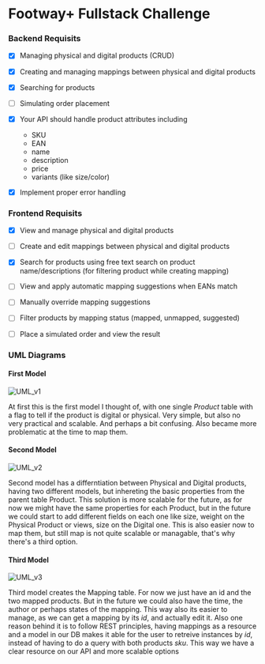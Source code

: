 # Footway+ Fullstack Challenge

### Backend Requisits
- [X] Managing physical and digital products (CRUD)
- [X] Creating and managing mappings between physical and digital products
- [X] Searching for products
- [ ] Simulating order placement
- [X] Your API should handle product attributes including
    - SKU
    - EAN
    - name
    - description
    - price
    - variants (like size/color)
- [X] Implement proper error handling


### Frontend Requisits
- [X] View and manage physical and digital products
- [ ] Create and edit mappings between physical and digital products
- [X] Search for products using free text search on product name/descriptions (for filtering product while creating mapping)
- [ ] View and apply automatic mapping suggestions when EANs match
- [ ] Manually override mapping suggestions
- [ ] Filter products by mapping status (mapped, unmapped, suggested)
- [ ] Place a simulated order and view the result


### UML Diagrams

#### First Model

![UML_v1](https://github.com/user-attachments/assets/a2bece65-8eb0-4291-8d8f-752eb020b7bb)

At first this is the first model I thought of, with one single _Product_ table with a flag to tell if the product is digital or physical. Very simple, but also no very practical and scalable. And perhaps a bit confusing. Also became more problematic at the time to map them.



#### Second Model

![UML_v2](https://github.com/user-attachments/assets/d7332846-e143-4391-8e84-6c83360718a7)

Second model has a differntiation between Physical and Digital products, having two different models, but inhereting the basic properties from the parent table Product. This solution is more scalable for the future, as for now we might have the same properties for each Product, but in the future we could start to add different fields on each one like size, weight on the Physical Product or views, size on the Digital one. This is also easier now to map them, but still map is not quite scalable or managable, that's why there's a third option.

#### Third Model

![UML_v3](https://github.com/user-attachments/assets/0058ef06-8047-48a5-bfe8-1ed2409a4a2e)

Third model creates the Mapping table. For now we just have an id and the two mapped products. But in the future we could also have the time, the author or perhaps states of the mapping. This way also its easier to manage, as we can get a mapping by its _id_, and actually edit it. Also one reason behind it is to follow REST principles, having mappings as a resource and a model in our DB makes it able for the user to retreive instances by _id_, instead of having to do a query with both products _sku_. This way we have a clear resource on our API and more scalable options



